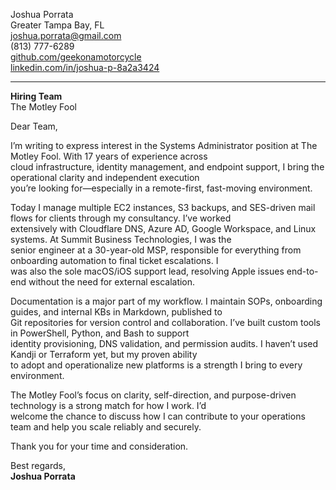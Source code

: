 Joshua Porrata  
Greater Tampa Bay, FL  
[joshua.porrata@gmail.com](mailto:joshua.porrata@gmail.com)  
(813) 777-6289  
[github.com/geekonamotorcycle](https://github.com/geekonamotorcycle/markdown-resumes)  
[linkedin.com/in/joshua-p-8a2a3424](https://www.linkedin.com/in/joshua-p-8a2a3424/)

---

**Hiring Team**  
The Motley Fool

Dear Team,

I’m writing to express interest in the Systems Administrator position at The Motley Fool. With 17 years of experience across  
cloud infrastructure, identity management, and endpoint support, I bring the operational clarity and independent execution  
you’re looking for—especially in a remote-first, fast-moving environment.

Today I manage multiple EC2 instances, S3 backups, and SES-driven mail flows for clients through my consultancy. I’ve worked  
extensively with Cloudflare DNS, Azure AD, Google Workspace, and Linux systems. At Summit Business Technologies, I was the  
senior engineer at a 30-year-old MSP, responsible for everything from onboarding automation to final ticket escalations. I  
was also the sole macOS/iOS support lead, resolving Apple issues end-to-end without the need for external escalation.

Documentation is a major part of my workflow. I maintain SOPs, onboarding guides, and internal KBs in Markdown, published to  
Git repositories for version control and collaboration. I’ve built custom tools in PowerShell, Python, and Bash to support  
identity provisioning, DNS validation, and permission audits. I haven’t used Kandji or Terraform yet, but my proven ability  
to adopt and operationalize new platforms is a strength I bring to every environment.

The Motley Fool’s focus on clarity, self-direction, and purpose-driven technology is a strong match for how I work. I’d  
welcome the chance to discuss how I can contribute to your operations team and help you scale reliably and securely.

Thank you for your time and consideration.

Best regards,  
**Joshua Porrata**
